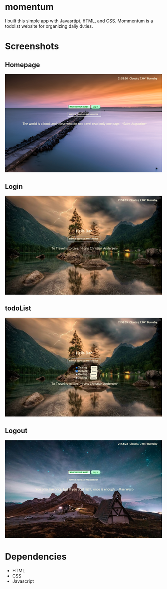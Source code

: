 # momentum

I built this simple app with Javasrtipt, HTML, and CSS. Mommentum is a todolist website for organizing daliy duties.

# Screenshots
## Homepage
!["Home"](https://github.com/yhupaul/momentum/blob/main/doc/Home.png)
## Login
!["Login"](https://github.com/yhupaul/momentum/blob/main/doc/login.png)
## todoList
!["todolist"](https://github.com/yhupaul/momentum/blob/main/doc/todolist.png)
## Logout
!["Logout"](https://github.com/yhupaul/momentum/blob/main/doc/logout.png)

# Dependencies
- HTML 
- CSS 
- Javascript

